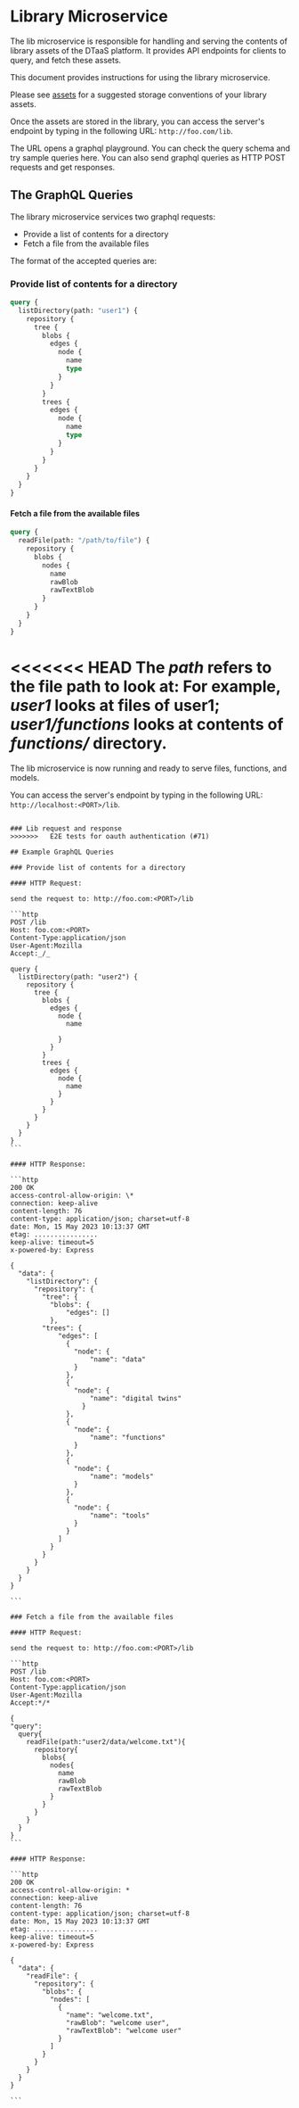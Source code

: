 # Library Microservice

The lib microservice is responsible for handling and serving the contents of library assets of the DTaaS platform. It provides API endpoints for clients to query, and fetch these assets.

This document provides instructions for using the library microservice.

Please see [assets](/user/servers/lib/assets.md) for a suggested storage conventions of your library assets.

Once the assets are stored in the library, you can access the server's endpoint by typing in the following URL: `http://foo.com/lib`.

The URL opens a graphql playground. You can check the query schema and try sample queries here. You can also send graphql queries as HTTP POST requests and get responses.

## The GraphQL Queries

The library microservice services two graphql requests:

* Provide a list of contents for a directory
* Fetch a file from the available files

The format of the accepted queries are:

### Provide list of contents for a directory

```graphql
query {
  listDirectory(path: "user1") {
    repository {
      tree {
        blobs {
          edges {
            node {
              name
              type
            }
          }
        }
        trees {
          edges {
            node {
              name
              type
            }
          }
        }
      }
    }
  }
}
```

#### Fetch a file from the available files

```graphql
query {
  readFile(path: "/path/to/file") {
    repository {
      blobs {
        nodes {
          name
          rawBlob
          rawTextBlob
        }
      }
    }
  }
}
```

<<<<<<< HEAD
The _path_ refers to the file path to look at: For example, _user1_ looks at files of **user1**; _user1/functions_ looks at contents of _functions/_ directory.
=======
The lib microservice is now running and ready to serve files, functions, and models.

You can access the server's endpoint by typing in the following URL: `http://localhost:<PORT>/lib`.
````

### Lib request and response
>>>>>>>   E2E tests for oauth authentication (#71)

## Example GraphQL Queries

### Provide list of contents for a directory

#### HTTP Request:

send the request to: http://foo.com:<PORT>/lib

```http
POST /lib
Host: foo.com:<PORT>
Content-Type:application/json
User-Agent:Mozilla
Accept:_/_

query {
  listDirectory(path: "user2") {
    repository {
      tree {
        blobs {
          edges {
            node {
              name

            }
          }
        }
        trees {
          edges {
            node {
              name
            }
          }
        }
      }
    }
  }
}
```

#### HTTP Response:

```http
200 OK
access-control-allow-origin: \*
connection: keep-alive
content-length: 76
content-type: application/json; charset=utf-8
date: Mon, 15 May 2023 10:13:37 GMT
etag: ................
keep-alive: timeout=5
x-powered-by: Express

{
  "data": {
    "listDirectory": {
      "repository": {
        "tree": {
          "blobs": {
              "edges": []
          },
        "trees": {
            "edges": [
              {
                "node": {
                    "name": "data"
                }
              },
              {
                "node": {
                    "name": "digital twins"
                  }
              },
              {
                "node": {
                    "name": "functions"
                }
              },
              {
                "node": {
                    "name": "models"
                }
              },
              {
                "node": {
                    "name": "tools"
                }
              }
            ]
          }
        }
      }
    }
  }
}

```

### Fetch a file from the available files

#### HTTP Request:

send the request to: http://foo.com:<PORT>/lib

```http
POST /lib
Host: foo.com:<PORT>
Content-Type:application/json
User-Agent:Mozilla
Accept:*/*

{
"query":
  query{
    readFile(path:"user2/data/welcome.txt"){
      repository{
        blobs{
          nodes{
            name
            rawBlob
            rawTextBlob
          }
        }
      }
    }
  }
}
```

#### HTTP Response:

```http
200 OK
access-control-allow-origin: *
connection: keep-alive
content-length: 76
content-type: application/json; charset=utf-8
date: Mon, 15 May 2023 10:13:37 GMT
etag: ................
keep-alive: timeout=5
x-powered-by: Express

{
  "data": {
    "readFile": {
      "repository": {
        "blobs": {
          "nodes": [
            {
              "name": "welcome.txt",
              "rawBlob": "welcome user",
              "rawTextBlob": "welcome user"
            }
          ]
        }
      }
    }
  }
}

```
